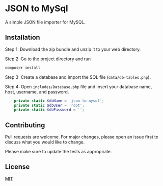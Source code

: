 # JSON to MySql

A simple JSON file importer for MySQL.

## Installation

Step 1: Download the zip bundle and unzip it to your web directory.

Step 2: Go to the project directory and run

```bash
composer install
```

Step 3: Create a database and import the SQL file (`data/db-tables.php`).

Step 4: Open `includes/Database.php` file and insert your database name, host, username, and password.

```php
    private static $dbName = 'json-to-mysql';
    private static $dbUser = 'root';
    private static $dbPassword = '';
```

## Contributing

Pull requests are welcome. For major changes, please open an issue first to discuss what you would like to change.

Please make sure to update the tests as appropriate.

## License

[MIT](https://choosealicense.com/licenses/mit/)
